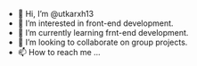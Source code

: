 - 👋 Hi, I’m @utkarxh13
- 👀 I’m interested in front-end development.
- 🌱 I’m currently learning frnt-end development.
- 💞️ I’m looking to collaborate on group projects.
- 📫 How to reach me ...

<!---
utkarxh13/utkarxh13 is a ✨ special ✨ repository because its `README.md` (this file) appears on your GitHub profile.
You can click the Preview link to take a look at your changes.
--->
